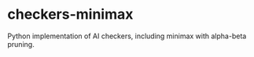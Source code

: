 # checkers-minimax
Python implementation of AI checkers, including minimax with alpha-beta pruning.
